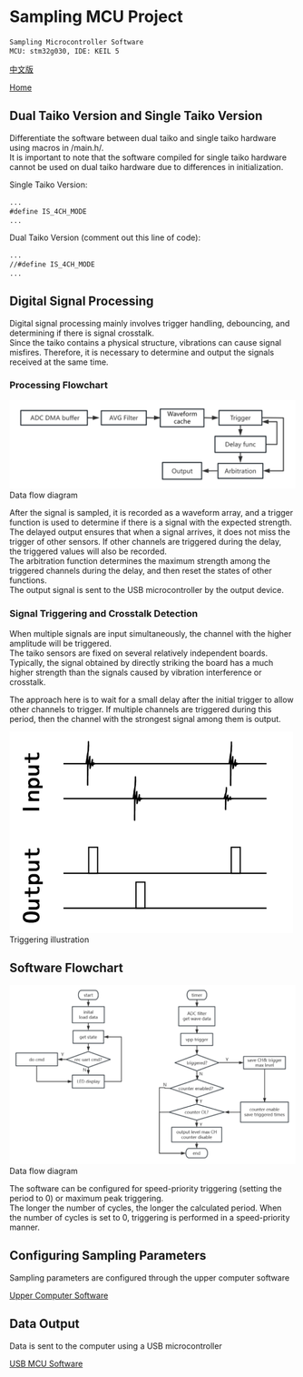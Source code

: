 # Sampling MCU Project
    Sampling Microcontroller Software
    MCU: stm32g030, IDE: KEIL 5

[中文版](./README.md)  

[Home](../)  


## Dual Taiko Version and Single Taiko Version

Differentiate the software between dual taiko and single taiko hardware using macros in /main.h/.  
It is important to note that the software compiled for single taiko hardware cannot be used on dual taiko hardware due to differences in initialization.  

Single Taiko Version:
```
...
#define IS_4CH_MODE 
...
```

Dual Taiko Version (comment out this line of code):
```
...
//#define IS_4CH_MODE 
...
```


## Digital Signal Processing

Digital signal processing mainly involves trigger handling, debouncing, and determining if there is signal crosstalk.  
Since the taiko contains a physical structure, vibrations can cause signal misfires. Therefore, it is necessary to determine and output the signals received at the same time.  

### Processing Flowchart

![Data Flow](./img/block1_en.png "Data Flow")
Data flow diagram  

After the signal is sampled, it is recorded as a waveform array, and a trigger function is used to determine if there is a signal with the expected strength.  
The delayed output ensures that when a signal arrives, it does not miss the trigger of other sensors. If other channels are triggered during the delay, the triggered values will also be recorded.  
The arbitration function determines the maximum strength among the triggered channels during the delay, and then reset the states of other functions.  
The output signal is sent to the USB microcontroller by the output device.  


### Signal Triggering and Crosstalk Detection

When multiple signals are input simultaneously, the channel with the higher amplitude will be triggered.  
The taiko sensors are fixed on several relatively independent boards. Typically, the signal obtained by directly striking the board has a much higher strength than the signals caused by vibration interference or crosstalk.  

The approach here is to wait for a small delay after the initial trigger to allow other channels to trigger. If multiple channels are triggered during this period, then the channel with the strongest signal among them is output.  

![Triggering](./img/trigger.png "Triggering")
Triggering illustration  


## Software Flowchart

![Data Flow](./img/block2_en.png "Data Flow")
Data flow diagram  

The software can be configured for speed-priority triggering (setting the period to 0) or maximum peak triggering.  
The longer the number of cycles, the longer the calculated period. When the number of cycles is set to 0, triggering is performed in a speed-priority manner.  


## Configuring Sampling Parameters

Sampling parameters are configured through the upper computer software  

[Upper Computer Software](../QT-APP/)  


## Data Output

Data is sent to the computer using a USB microcontroller  

[USB MCU Software](../USB-MCU/)
